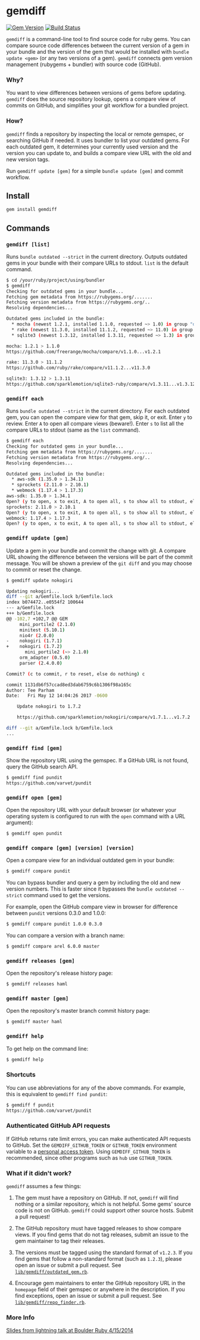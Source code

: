 # gemdiff

[![Gem Version](https://badge.fury.io/rb/gemdiff.svg)](http://rubygems.org/gems/gemdiff)
[![Build Status](https://travis-ci.org/teeparham/gemdiff.svg?branch=master)](https://travis-ci.org/teeparham/gemdiff)

`gemdiff` is a command-line tool to find source code for ruby gems.
You can compare source code differences between the current version of a gem in your bundle and
the version of the gem that would be installed with `bundle update <gem>` (or any two versions of a gem).
`gemdiff` connects gem version management (rubygems + bundler) with source code (GitHub).

### Why?

You want to view differences between versions of gems before updating.
`gemdiff` does the source repository lookup, opens a compare view of commits on GitHub,
and simplifies your git workflow for a bundled project.

### How?

`gemdiff` finds a repository by inspecting the local or remote gemspec, or searching GitHub if needed.
It uses bundler to list your outdated gems. For each outdated gem, it determines your currently used version and
the version you can update to, and builds a compare view URL with the old and new version tags.

Run `gemdiff update [gem]` for a simple `bundle update [gem]` and commit workflow.

## Install

```sh
gem install gemdiff
```

## Commands

### `gemdiff [list]`

Runs `bundle outdated --strict` in the current directory.
Outputs outdated gems in your bundle with their compare URLs to stdout.
`list` is the default command.

```sh
$ cd /your/ruby/project/using/bundler
$ gemdiff
Checking for outdated gems in your bundle...
Fetching gem metadata from https://rubygems.org/.......
Fetching version metadata from https://rubygems.org/..
Resolving dependencies...

Outdated gems included in the bundle:
  * mocha (newest 1.2.1, installed 1.1.0, requested ~> 1.0) in group "development"
  * rake (newest 11.3.0, installed 11.1.2, requested ~> 11.0) in group "development"
  * sqlite3 (newest 1.3.12, installed 1.3.11, requested ~> 1.3) in group "development"

mocha: 1.2.1 > 1.1.0
https://github.com/freerange/mocha/compare/v1.1.0...v1.2.1

rake: 11.3.0 > 11.1.2
https://github.com/ruby/rake/compare/v11.1.2...v11.3.0

sqlite3: 1.3.12 > 1.3.11
https://github.com/sparklemotion/sqlite3-ruby/compare/v1.3.11...v1.3.12
```

### `gemdiff each`

Runs `bundle outdated --strict` in the current directory. For each outdated gem,
you can open the compare view for that gem, skip it, or exit.
Enter `y` to review. Enter `A` to open all compare views (beware!).
Enter `s` to list all the compare URLs to stdout (same as the `list` command).

```sh
$ gemdiff each
Checking for outdated gems in your bundle...
Fetching gem metadata from https://rubygems.org/.......
Fetching version metadata from https://rubygems.org/..
Resolving dependencies...

Outdated gems included in the bundle:
  * aws-sdk (1.35.0 > 1.34.1)
  * sprockets (2.11.0 > 2.10.1)
  * webmock (1.17.4 > 1.17.3)
aws-sdk: 1.35.0 > 1.34.1
Open? (y to open, x to exit, A to open all, s to show all to stdout, else skip)
sprockets: 2.11.0 > 2.10.1
Open? (y to open, x to exit, A to open all, s to show all to stdout, else skip) y
webmock: 1.17.4 > 1.17.3
Open? (y to open, x to exit, A to open all, s to show all to stdout, else skip)
```

### `gemdiff update [gem]`

Update a gem in your bundle and commit the change with git.
A compare URL showing the difference between the versions will be part of the commit message.
You will be shown a preview of the `git diff` and you may choose to commit or reset the change.

```sh
$ gemdiff update nokogiri

Updating nokogiri...
diff --git a/Gemfile.lock b/Gemfile.lock
index b074472..e0554f2 100644
--- a/Gemfile.lock
+++ b/Gemfile.lock
@@ -102,7 +102,7 @@ GEM
     mini_portile2 (2.1.0)
     minitest (5.10.1)
     nio4r (2.0.0)
-    nokogiri (1.7.1)
+    nokogiri (1.7.2)
       mini_portile2 (~> 2.1.0)
     orm_adapter (0.5.0)
     parser (2.4.0.0)

Commit? (c to commit, r to reset, else do nothing) c

commit 1131db6f57ccad8ed3dab6759c6b1306f98a165c
Author: Tee Parham
Date:   Fri May 12 14:04:26 2017 -0600

    Update nokogiri to 1.7.2

    https://github.com/sparklemotion/nokogiri/compare/v1.7.1...v1.7.2

diff --git a/Gemfile.lock b/Gemfile.lock
...
```

### `gemdiff find [gem]`

Show the repository URL using the gemspec. If a GitHub URL is not found, query the GitHub search API.

```sh
$ gemdiff find pundit
https://github.com/varvet/pundit
```

### `gemdiff open [gem]`

Open the repository URL with your default browser (or whatever your operating system is configured
to run with the `open` command with a URL argument):

```sh
$ gemdiff open pundit
```

### `gemdiff compare [gem] [version] [version]`

Open a compare view for an individual outdated gem in your bundle:

```sh
$ gemdiff compare pundit
```

You can bypass bundler and query a gem by including the old and new version numbers. This is faster since it bypasses
the `bundle outdated --strict` command used to get the versions.

For example, open the GitHub compare view in browser for difference between `pundit` versions 0.3.0 and 1.0.0:

```sh
$ gemdiff compare pundit 1.0.0 0.3.0
```

You can compare a version with a branch name:

```sh
$ gemdiff compare arel 6.0.0 master
```

### `gemdiff releases [gem]`

Open the repository's release history page:

```sh
$ gemdiff releases haml
```

### `gemdiff master [gem]`

Open the repository's master branch commit history page:

```sh
$ gemdiff master haml
```

### `gemdiff help`

To get help on the command line:

```sh
$ gemdiff help
```

### Shortcuts

You can use abbreviations for any of the above commands. For example, this is equivalent to `gemdiff find pundit`:

```sh
$ gemdiff f pundit
https://github.com/varvet/pundit
```

### Authenticated GitHub API requests

If GitHub returns rate limit errors, you can make authenticated API
requests to GitHub. Set the `GEMDIFF_GITHUB_TOKEN` or `GITHUB_TOKEN`
environment variable to a
[personal access token](https://help.github.com/articles/creating-a-personal-access-token-for-the-command-line/).
Using `GEMDIFF_GITHUB_TOKEN` is recommended, since other programs such as
`hub` use `GITHUB_TOKEN`.

### What if it didn't work?

`gemdiff` assumes a few things:

1. The gem must have a repository on GitHub. If not, `gemdiff` will find nothing or a similar repository, which
is not helpful. Some gems' source code is not on GitHub. `gemdiff` could support other source hosts. Submit a pull request!

2. The GitHub repository must have tagged releases to show compare views. If you find gems that do not tag
releases, submit an issue to the gem maintainer to tag their releases.

3. The versions must be tagged using the standard format of `v1.2.3`. If you find gems that follow
a non-standard format (such as `1.2.3`), please open an issue or submit a pull request.
See [`lib/gemdiff/outdated_gem.rb`](https://github.com/teeparham/gemdiff/blob/master/lib/gemdiff/outdated_gem.rb).

4. Encourage gem maintainers to enter the GitHub repository URL in the `homepage` field of their gemspec
or anywhere in the description. If you find exceptions, open an issue or submit a pull request.
See [`lib/gemdiff/repo_finder.rb`](https://github.com/teeparham/gemdiff/blob/master/lib/gemdiff/repo_finder.rb).

### More Info

[Slides from lightning talk at Boulder Ruby 4/15/2014](http://www.slideshare.net/teeparham/gemdiff)
